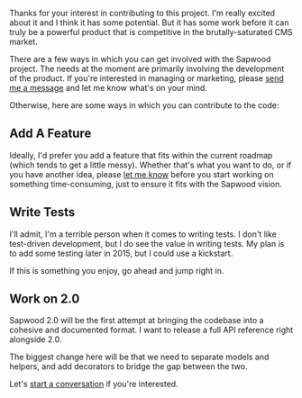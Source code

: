 Thanks for your interest in contributing to this project. I'm really excited about it and I think it has some potential. But it has some work before it can truly be a powerful product that is competitive in the brutally-saturated CMS market.

There are a few ways in which you can get involved with the Sapwood project. The needs at the moment are primarily involving the development of the product. If you're interested in managing or marketing, please [send me a message](mailto:sean@rocktree.us) and let me know what's on your mind.

Otherwise, here are some ways in which you can contribute to the code:

Add A Feature
--------------------

Ideally, I'd prefer you add a feature that fits within the current roadmap (which tends to get a little messy). Whether that's what you want to do, or if you have another idea, please [let me know](mailto:sean@rocktree.us) before you start working on something time-consuming, just to ensure it fits with the Sapwood vision.

Write Tests
--------------------

I'll admit, I'm a terrible person when it comes to writing tests. I don't like test-driven development, but I do see the value in writing tests. My plan is to add some testing later in 2015, but I could use a kickstart.

If this is something you enjoy, go ahead and jump right in.

Work on 2.0
--------------------

Sapwood 2.0 will be the first attempt at bringing the codebase into a cohesive and documented format. I want to release a full API reference right alongside 2.0.

The biggest change here will be that we need to separate models and helpers, and add decorators to bridge the gap between the two.

Let's [start a conversation](mailto:sean@rocktree.us) if you're interested.
